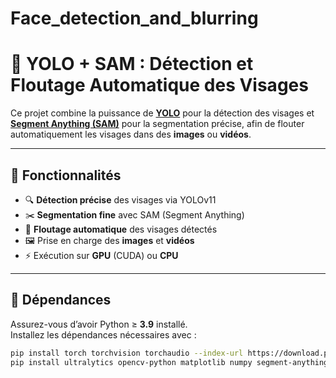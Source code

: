 # Face_detection_and_blurring

# 🧠 YOLO + SAM : Détection et Floutage Automatique des Visages

Ce projet combine la puissance de **[YOLO](https://github.com/ultralytics/ultralytics)** pour la détection des visages et **[Segment Anything (SAM)](https://github.com/facebookresearch/segment-anything)** pour la segmentation précise, afin de flouter automatiquement les visages dans des **images** ou **vidéos**.

---

## 🚀 Fonctionnalités

- 🔍 **Détection précise** des visages via YOLOv11  
- ✂️ **Segmentation fine** avec SAM (Segment Anything)  
- 🧼 **Floutage automatique** des visages détectés  
- 🖼️ Prise en charge des **images** et **vidéos**  
- ⚡ Exécution sur **GPU** (CUDA) ou **CPU**

---

## 🧩 Dépendances

Assurez-vous d’avoir Python ≥ **3.9** installé.  
Installez les dépendances nécessaires avec :

```bash
pip install torch torchvision torchaudio --index-url https://download.pytorch.org/whl/cu121
pip install ultralytics opencv-python matplotlib numpy segment-anything
